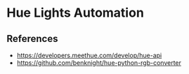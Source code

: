 # Hue Lights Automation

## References

- https://developers.meethue.com/develop/hue-api
- https://github.com/benknight/hue-python-rgb-converter

